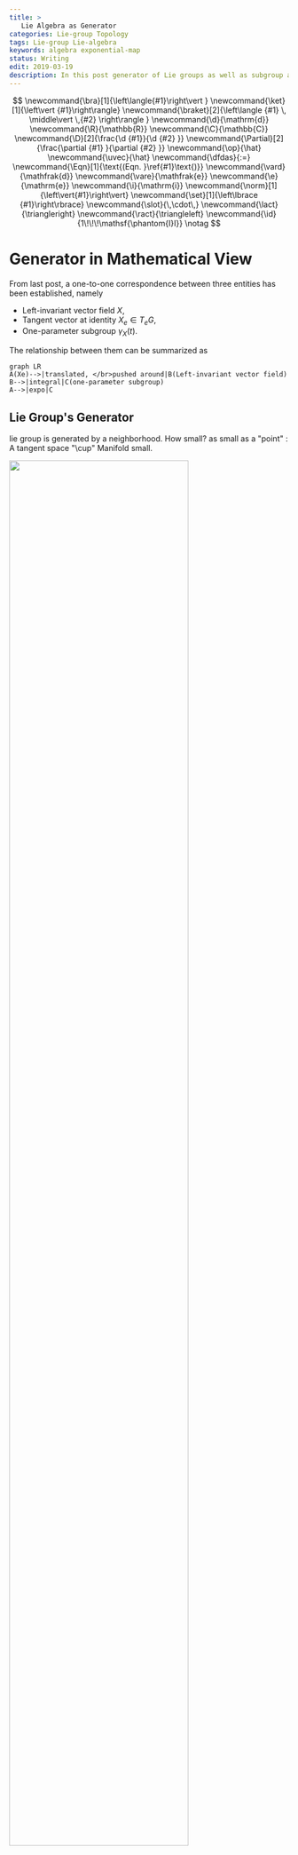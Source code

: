 ```yaml
---
title: >
   Lie Algebra as Generator
categories: Lie-group Topology
tags: Lie-group Lie-algebra
keywords: algebra exponential-map
status: Writing
edit: 2019-03-19
description: In this post generator of Lie groups as well as subgroup are considered. This short post is a preparation for application of Mathematical theory into QM and CM. This is the third of a series of posts that start from Lie group and Lie algebra.
---
```


$$
\newcommand{\bra}[1]{\left\langle{#1}\right\vert }
\newcommand{\ket}[1]{\left\vert {#1}\right\rangle}
\newcommand{\braket}[2]{\left\langle {#1} \, \middle\vert \,{#2} \right\rangle }
\newcommand{\d}{\mathrm{d}}
\newcommand{\R}{\mathbb{R}}
\newcommand{\C}{\mathbb{C}}
\newcommand{\D}[2]{\frac{\d {#1}}{\d {#2} }}
\newcommand{\Partial}[2]{\frac{\partial {#1} }{\partial {#2} }}
\newcommand{\op}{\hat}
\newcommand{\uvec}{\hat}
\newcommand{\dfdas}{:=}
\newcommand{\Eqn}[1]{\text{(Eqn. }\ref{#1}\text{)}}
\newcommand{\vard}{\mathfrak{d}}
\newcommand{\vare}{\mathfrak{e}}
\newcommand{\e}{\mathrm{e}}
\newcommand{\i}{\mathrm{i}}
\newcommand{\norm}[1]{\left\vert{#1}\right\vert}
\newcommand{\set}[1]{\left\lbrace {#1}\right\rbrace}
\newcommand{\slot}{\,\cdot\,}
\newcommand{\lact}{\triangleright}
\newcommand{\ract}{\triangleleft}
\newcommand{\id}{1\!\!\!\mathsf{\phantom{I}I}}
\notag
$$

# Generator in Mathematical View

From last post, a one-to-one correspondence between three entities has been established, namely

- Left-invariant vector field $X$,
- Tangent vector at identity $X_e\in T_eG$,
- One-parameter subgroup $\gamma_X(t)$.

The relationship between them can be summarized as

```mermaid
graph LR
A(Xe)-->|translated, </br>pushed around|B(Left-invariant vector field)
B-->|integral|C(one-parameter subgroup)
A-->|expo|C
```

## Lie Group's Generator



lie group is generated by a neighborhood. How small? as small as a "point" : A tangent space "\cup" Manifold small.

<img src='https://raw.githubusercontent.com/yk-liu/yk-liu.github.io/master/_posts/2019-03-20-Lie-Agebra-as-Generator/assets/exponetialMap.png' width='80%'>



# Sources

probably the best

```
Proposition 0.1 If G is a topological group which is connected then any open set containing the identity element
generates G as a group, i.e. every element of G is a finite product of elements of the open set.
Lemma 0.2 If G is a topological group and g ∈ G then Lg(h) = gh = m(g, h) defines a continuous map G → G.
In fact Lg is a homeomorphism.
```

https://warwick.ac.uk/fac/sci/masdoc/people/studentpages/students2013/egginton/lg_lecture_notes.pdf

```
As early as
1871, the idea of an infinitesimal generator of a one-parameter group of transformations had already appeared in his work;5 the set of infinitesimal generators
of one-parameter subgroups of a continuous gro
```

```
good on generator 
```

file:///C:/Users/water/Desktop/Groups-and-Symmetries-From-Finite-Groups-to-Lie-Groups.pdf/ 

moved to dropbox



**defnition of infintestmal operators**

```
Infinitesimal Group Actions
Just as a one-parameter group of transformations is generated as the flow of a vector
field, so a general Lie group of transformations G acting on a manifold M will be generated
by a set of vector fields on M, known as the infinitesimal generators of the group action.
Each infinitesimal generator’s flow coin
```

http://www-users.math.umn.edu/~olver/sm_/l.pdf





```
Let G be a connected topological group, U ⊆ G a neigborhood
of 1. Then U generates G.
Proof. For a subset W ⊆ G, write W−1 =

g
−1 ∈ G | g ∈ W
	
. Also, if k
is a positive integer, we set Wk = {a1 . . . ak | ai ∈ W}. Let U be as above,
and V = U ∩ U
−1
. Then, V is open and v ∈ V implies that v
−1 ∈ V . Let
H = ∪∞
n=1V
n
. Then, H is a subgroup and we claim that H is open. Notice
that H is precisely the subgroup generated by U, so if we prove that H is
open, then H = G and the Lemma is proved.
If V
k
is open, then V
k+1 = ∪a∈V (aV k
) is open since left multiplication
is a homeomorhism. By induction, V
n
is open for every n. Thus H is
open
```

https://faculty.math.illinois.edu/~lerman/519/s12/427notes.pdf

```
Theorem 2.3.9. Let G be a Lie group with Lie algebra g.
21
(i) exp(g) generates the identity component of G in the algebraic sense.
(ii) Let F : G → H be a Lie group homomorphism. Then the restriction of F to
G0
is completely determined by F∗ : g → h.
Proof. (i) follows from the fact that exp is a local diffeomorphism from g to G,
hence contains a neighborhood of e ∈ G. (ii) follows from the preceding observation
and the universality of the exponential map, which tells us that knowledge of F∗
completely determines F restricted to the image of the exponential map
```

http://web.stanford.edu/~tonyfeng/222.pdf



would be good to read

```
Proposition 2.4. An action of a connected Lie group on a manifold M is uniquely
determined by its infinitesimal action

A natural question is, which Lie algebra anti-homomorphism can be integrate to Lie
group actions? Suppose the Lie algebra anti-homomorphism is induced by a G-action
on M, then G × M decompose into submanifolds
Lm = f(g; g · m) j g 2 Gg;
and each Lm projects diffeomorphically to G. So if we let Lm be the \leaf" containing
(e; m), then the point on Lm that projects to g must be (g; g · m). In other words, the
\leaves" determine the Lie group action
```

utsc







```
3.2.5 Proposition G◦
is generated as a group by any neighborhood U of 1 in G◦
,
namely,
G
◦ =
[
n≥1
U
n
,
where U
n denotes the set of n-fold products of elements in U. In particular, G◦
is
generated by exp[g].
```

https://www.ime.usp.br/~gorodski/teaching/mat5799-2013/ch3.pdf



spin and genreator 

```
https://www.ks.uiuc.edu/Services/Class/PHYS480/qm_PDF/chp5.pdf
```

